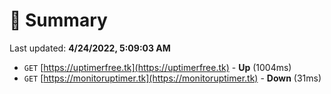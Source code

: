 # 📖 Summary
Last updated: **4/24/2022, 5:09:03 AM**

- `GET` [https://uptimerfree.tk](https://uptimerfree.tk) - **Up** (1004ms)
- `GET` [https://monitoruptimer.tk](https://monitoruptimer.tk) - **Down** (31ms)

